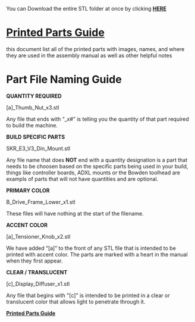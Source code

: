 You can Download the entire STL folder at once by clicking [**HERE**](https://download-directory.github.io/?url=https%3A%2F%2Fgithub.com%2FVoronDesign%2FVoron-0%2Ftree%2FVoron0.2%2FSTLs)

# [Printed Parts Guide](https://docs.google.com/spreadsheets/d/1MSgTiXazJwyfcTe7QqNIMWwQ_lfM8cOXmiMWPZ2HkEI/copy)

this document list all of the printed parts with images, names, and where they are used in the assembly manual as well as other helpful notes

# Part File Naming Guide


**QUANTITY REQUIRED**

[a]_Thumb_Nut_x3.stl

Any file that ends with “_x#” is telling you the quantity of that part required to build the machine.

**BUILD SPECIFIC PARTS**

SKR_E3_V3_Din_Mount.stl

Any file name that does **NOT** end with a quantity designation is a part that needs to be choosen based on the specific parts being used in your build, things like controller boards, ADXL mounts or the Bowden toolhead are exampls of parts that will not have quantities and are optional. 

**PRIMARY COLOR**

B_Drive_Frame_Lower_x1.stl

These files will have nothing at the start of the filename.

**ACCENT COLOR**

[a]_Tensioner_Knob_x2.stl

We have added “[a]” to the front of any STL file that is intended to be printed with accent color. The parts are marked with a heart in the manual when they first appear. 

**CLEAR / TRANSLUCENT**

[c]_Display_Diffuser_x1.stl

Any file that begins with "[c]" is intended to be printed in a clear or translucent color that allows light to penetrate through it.





[**Printed Parts Guide**](https://docs.google.com/spreadsheets/d/1MSgTiXazJwyfcTe7QqNIMWwQ_lfM8cOXmiMWPZ2HkEI/copy)
